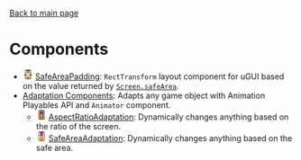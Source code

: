 [Back to main page](../README.md#documentation)

# Components

* <img src="../Icons/SafeAreaPaddingIcon.png" width="18"> [SafeAreaPadding](Components/SafeAreaPadding.md): `RectTransform` layout component for uGUI based on the value returned by [`Screen.safeArea`](https://docs.unity3d.com/ScriptReference/Screen-safeArea.html).
* [Adaptation Components](Components/AdaptationComponents.md): Adapts any game object with Animation Playables API and `Animator` component.
  * <img src="../Icons/AspectRatioAdaptationIcon.png" width="18"> [AspectRatioAdaptation](Components/AdaptationComponents.md#-aspectratioadaptation): Dynamically changes anything based on the ratio of the screen.
  * <img src="../Icons/SafeAreaAdaptationIcon.png" width="18"> [SafeAreaAdaptation](Components/AdaptationComponents.md#-safeareaadaptation): Dynamically changes anything based on the safe area.